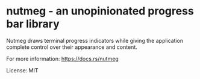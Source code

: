 # nutmeg - an unopinionated progress bar library

Nutmeg draws terminal progress indicators while giving the application complete 
control over their appearance and content.

For more information: <https://docs.rs/nutmeg>

License: MIT
